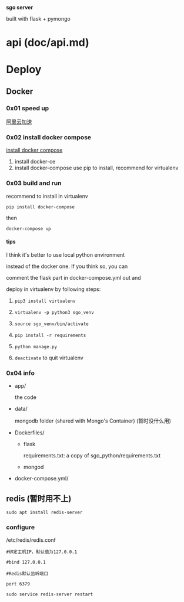 **sgo server**

built with flask + pymongo

# api (doc/api.md)

# Deploy

## Docker

### 0x01  speed up

[阿里云加速](http://warjiang.github.io/devcat/2016/11/28/%E4%BD%BF%E7%94%A8%E9%98%BF%E9%87%8C%E4%BA%91Docker%E9%95%9C%E5%83%8F%E5%8A%A0%E9%80%9F/)

### 0x02  install docker compose


[install docker compose](https://docs.docker.com/compose/install/#alternative-install-options)

1. install docker-ce
2. install docker-compose
    use pip to install, recommend for virtualenv
    
### 0x03 build and run

recommend to install in virtualenv 

`pip install docker-compose`

then

`docker-compose up`

#### tips

I think it's better to use local python environment

instead of the docker one. If you think so, you can

comment the flask part in docker-compose.yml out and

deploy in virtualenv by following steps:

1. `pip3 install virtualenv`

2. `virtualenv -p python3 sgo_venv`

3. `source sgo_venv/bin/activate`

4. `pip install -r requirements`

5. `python manage.py`

6. `deactivate` to quit virtualenv

### 0x04 info

* app/

    the code
    
* data/
    
    mongodb folder (shared with Mongo's Container) (暂时没什么用)
    
* Dockerfiles/
    - flask
    
        requirements.txt: a copy of sgo_python/requirements.txt
        
    - mongod
        
* docker-compose.yml/

## redis (暂时用不上)

`sudo apt install redis-server`

### configure

/etc/redis/redis.conf

```
#绑定主机IP，默认值为127.0.0.1

#bind 127.0.0.1

#Redis默认监听端口

port 6379
```

`sudo service redis-server restart`



